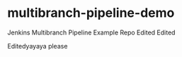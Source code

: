 # multibranch-pipeline-demo
Jenkins Multibranch Pipeline Example Repo
Edited
Edited

Editedyayaya 
please
